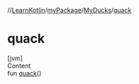 //[LearnKotlin](../../index.md)/[myPackage](../index.md)/[MyDucks](index.md)/[quack](quack.md)



# quack  
[jvm]  
Content  
fun [quack](quack.md)()  



